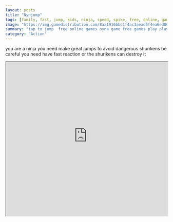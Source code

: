 ```yaml
---
layout: posts
title: "Nynjump"
tags: [family, fast, jump, kids, ninja, speed, spike, free, online, games, oyna, game, free, games, play, play, games]
image: "https://img.gamedistribution.com/8aa1916bbd1f4ac3aead5f4ea6ed000f.jpg"
summary: "tap to jump  free online games oyna game free games play play games"
category: "Action"
---
```


you are a ninja you need make great jumps to avoid dangerous shurikens be careful you need have fast reaction or the shurikens can destroy it

<iframe width="100%" height="480px;" src="https://html5.gamedistribution.com/8aa1916bbd1f4ac3aead5f4ea6ed000f/"></iframe>